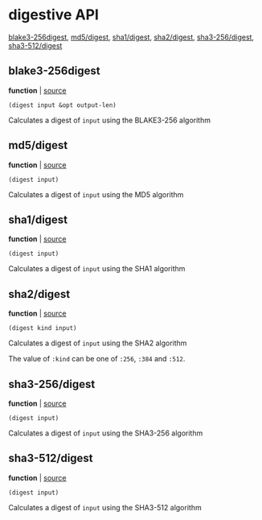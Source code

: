 # digestive API


[blake3-256digest](#blake3-256digest), [md5/digest](#md5digest), [sha1/digest](#sha1digest), [sha2/digest](#sha2digest), [sha3-256/digest](#sha3-256digest), [sha3-512/digest](#sha3-512digest)

## blake3-256digest

**function**  | [source][1]

```janet
(digest input &opt output-len)
```

Calculates a digest of `input` using the BLAKE3-256 algorithm

[1]: lib/blake3-256.janet#L303

## md5/digest

**function**  | [source][2]

```janet
(digest input)
```

Calculates a digest of `input` using the MD5 algorithm

[2]: lib/md5.janet#L46

## sha1/digest

**function**  | [source][3]

```janet
(digest input)
```

Calculates a digest of `input` using the SHA1 algorithm

[3]: lib/sha1.janet#L28

## sha2/digest

**function**  | [source][4]

```janet
(digest kind input)
```

Calculates a digest of `input` using the SHA2 algorithm

The value of `:kind` can be one of `:256`, `:384` and `:512`.

[4]: lib/sha2.janet#L335

## sha3-256/digest

**function**  | [source][5]

```janet
(digest input)
```

Calculates a digest of `input` using the SHA3-256 algorithm

[5]: lib/sha3-256.janet#L146

## sha3-512/digest

**function**  | [source][6]

```janet
(digest input)
```

Calculates a digest of `input` using the SHA3-512 algorithm

[6]: lib/sha3-512.janet#L146

